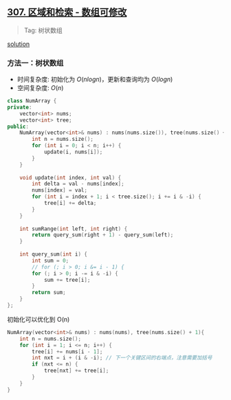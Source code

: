 ## [307. 区域和检索 - 数组可修改](https://leetcode.cn/problems/range-sum-query-mutable/description/)

> Tag: 树状数组

[solution](https://leetcode.cn/problems/range-sum-query-mutable/solutions/2524481/dai-ni-fa-ming-shu-zhuang-shu-zu-fu-shu-lyfll/)

### 方法一：树状数组
* 时间复杂度: 初始化为 $O(nlogn)$，更新和查询均为 $O(log⁡n)$
* 空间复杂度: ${O(n)}$
```cpp
class NumArray {
private:
    vector<int> nums;
    vector<int> tree;
public:
    NumArray(vector<int>& nums) : nums(nums.size()), tree(nums.size() + 1){
       	int n = nums.size();
        for (int i = 0; i < n; i++) {
            update(i, nums[i]);
        }
    }
    
    void update(int index, int val) {
        int delta = val - nums[index];
        nums[index] = val;
        for (int i = index + 1; i < tree.size(); i += i & -i) {
            tree[i] += delta;
        }
    }
    
    int sumRange(int left, int right) {
        return query_sum(right + 1) - query_sum(left);
    }
    
    int query_sum(int i) {
        int sum = 0;
        // for (; i > 0; i &= i - 1) {
        for (; i > 0; i -= i & -i) {
            sum += tree[i];
        }
        return sum;
    }
};
```

初始化可以优化到 O(n)

```cpp
NumArray(vector<int>& nums) : nums(nums), tree(nums.size() + 1){
    int n = nums.size();
    for (int i = 1; i <= n; i++) {
        tree[i] += nums[i - 1];
        int nxt = i + (i & -i); // 下一个关键区间的右端点，注意需要加括号
        if (nxt <= n) {
            tree[nxt] += tree[i];
        }
    }
}
```